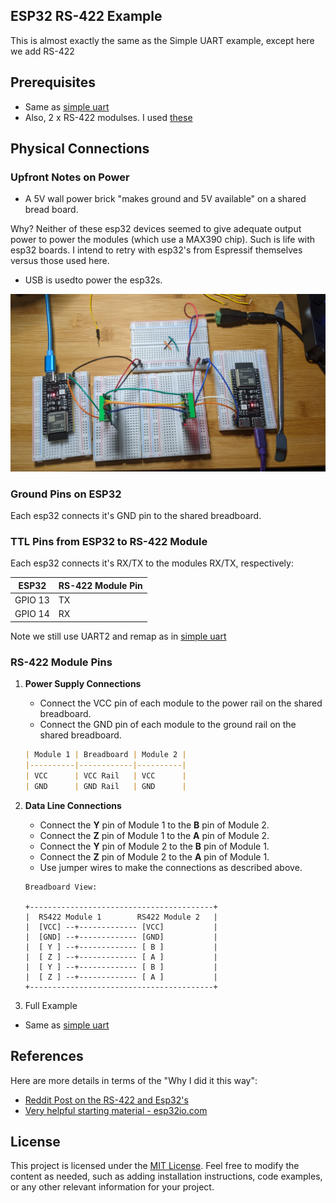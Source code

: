 ## ESP32 RS-422  Example
This is almost exactly the same as the Simple UART example, except here we add RS-422 

## Prerequisites

- Same as [simple uart](https://github.com/jouellnyc/UART/tree/main/esp32_simple)
- Also, 2 x RS-422 modulses. I used [these](https://www.amazon.com/gp/product/B0C1C3VHZW/)


## Physical Connections

###  Upfront Notes on Power

- A 5V wall power brick "makes ground and 5V available" on a shared bread board.

Why? Neither of these esp32 devices seemed to give adequate output power to power the modules (which use a MAX390 chip).
Such is life with esp32 boards. I intend to retry with esp32's from Espressif themselves versus those used here.
-  USB is usedto power the esp32s.

![pic](./pics/esp32_rs422.jpg)

###  Ground Pins on ESP32 

Each esp32  connects it's GND pin to the shared breadboard.


###  TTL Pins from ESP32 to RS-422 Module

Each esp32  connects it's RX/TX to the modules RX/TX, respectively:
 
|  ESP32  | RS-422 Module Pin |
|---|---|
| GPIO 13  | TX |
| GPIO 14  | RX |

Note we still use UART2 and remap as in  [simple uart](https://github.com/jouellnyc/UART/tree/main/esp32_simple)


### RS-422 Module Pins 

1. **Power Supply Connections**

    - Connect the VCC pin of each module to the power rail on the shared breadboard.
    - Connect the GND pin of each module to the ground rail on the shared breadboard.

    ```markdown
    | Module 1 | Breadboard | Module 2 |
    |----------|------------|----------|
    | VCC      | VCC Rail   | VCC      |
    | GND      | GND Rail   | GND      |
    ```

2. **Data Line Connections**

    - Connect the **Y** pin of Module 1 to the **B** pin of Module 2.
    - Connect the **Z** pin of Module 1 to the **A** pin of Module 2.
    - Connect the **Y** pin of Module 2 to the **B** pin of Module 1.
    - Connect the **Z** pin of Module 2 to the **A** pin of Module 1.
    - Use jumper wires to make the connections as described above.

    ```
    Breadboard View:

    +-----------------------------------------+
    |  RS422 Module 1        RS422 Module 2   |
    |  [VCC] --+------------- [VCC]           |
    |  [GND] --+------------- [GND]           |
    |  [ Y ] --+------------- [ B ]           |
    |  [ Z ] --+------------- [ A ]           |
    |  [ Y ] --+------------- [ B ]           |
    |  [ Z ] --+------------- [ A ]           |
    +-----------------------------------------+
    ```


4. Full Example 
- Same as [simple uart](https://github.com/jouellnyc/UART/tree/main/esp32_simple)

## References 
Here are more details in terms of the "Why I did it this way":
- [Reddit Post on the RS-422 and Esp32's](https://www.reddit.com/r/embedded/comments/1cuo52g/comment/l4qclpu/?context=3)
- [Very helpful starting material - esp32io.com](https://esp32io.com/tutorials/esp32-rs422)

## License
This project is licensed under the [MIT License](LICENSE).
Feel free to modify the content as needed, such as adding installation instructions, code examples, or any other relevant information for your project.


